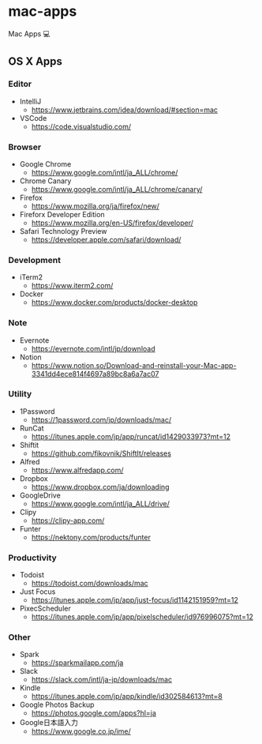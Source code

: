 # mac-apps
Mac Apps 💻

## OS X Apps
### Editor
- IntelliJ
  - https://www.jetbrains.com/idea/download/#section=mac
- VSCode
  - https://code.visualstudio.com/

### Browser
- Google Chrome
  - https://www.google.com/intl/ja_ALL/chrome/
- Chrome Canary
  - https://www.google.com/intl/ja_ALL/chrome/canary/
- Firefox
  - https://www.mozilla.org/ja/firefox/new/
- Fireforx Developer Edition
  - https://www.mozilla.org/en-US/firefox/developer/
- Safari Technology Preview
  - https://developer.apple.com/safari/download/
  
### Development
- iTerm2
  - https://www.iterm2.com/
- Docker
  - https://www.docker.com/products/docker-desktop

### Note
- Evernote
  - https://evernote.com/intl/jp/download
- Notion
  - https://www.notion.so/Download-and-reinstall-your-Mac-app-3341dd4ece814f4697a89bc8a6a7ac07

### Utility
- 1Password
  - https://1password.com/jp/downloads/mac/
- RunCat
  - https://itunes.apple.com/jp/app/runcat/id1429033973?mt=12
- Shiftit
  - https://github.com/fikovnik/ShiftIt/releases
- Alfred
  - https://www.alfredapp.com/
- Dropbox
  - https://www.dropbox.com/ja/downloading
- GoogleDrive
  - https://www.google.com/intl/ja_ALL/drive/
- Clipy
  - https://clipy-app.com/
- Funter
  - https://nektony.com/products/funter
  
### Productivity
- Todoist
  - https://todoist.com/downloads/mac
- Just Focus
  - https://itunes.apple.com/jp/app/just-focus/id1142151959?mt=12
- PixecScheduler
  - https://itunes.apple.com/jp/app/pixelscheduler/id976996075?mt=12
  
  
### Other
- Spark
  - https://sparkmailapp.com/ja
- Slack
  - https://slack.com/intl/ja-jp/downloads/mac
- Kindle
  - https://itunes.apple.com/jp/app/kindle/id302584613?mt=8
- Google Photos Backup
  - https://photos.google.com/apps?hl=ja
- Google日本語入力
  - https://www.google.co.jp/ime/
